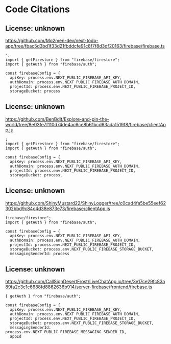 # Code Citations

## License: unknown

https://github.com/Mo2men-dev/next-todo-app/tree/fbac5d3bd1f33d21fbddcfe91c8f7f8d3df20163/firebase/firebase.ts

```
";
import { getFirestore } from "firebase/firestore";
import { getAuth } from "firebase/auth";

const firebaseConfig = {
  apiKey: process.env.NEXT_PUBLIC_FIREBASE_API_KEY,
  authDomain: process.env.NEXT_PUBLIC_FIREBASE_AUTH_DOMAIN,
  projectId: process.env.NEXT_PUBLIC_FIREBASE_PROJECT_ID,
  storageBucket: process
```

## License: unknown

https://github.com/BenBdlt/Explore-and-pin-the-world/tree/8e03fe7f110d74de4ac6ce8b61bcd63ada1519f8/firebase/clientApp.js

```
;
import { getFirestore } from "firebase/firestore";
import { getAuth } from "firebase/auth";

const firebaseConfig = {
  apiKey: process.env.NEXT_PUBLIC_FIREBASE_API_KEY,
  authDomain: process.env.NEXT_PUBLIC_FIREBASE_AUTH_DOMAIN,
  projectId: process.env.NEXT_PUBLIC_FIREBASE_PROJECT_ID,
  storageBucket: process.
```

## License: unknown

https://github.com/ShinyMustard22/ShinyLogger/tree/c0cad4fa5be55eef62302bbd9c84c4d38e873e73/firebase/clientApp.js

```
firebase/firestore";
import { getAuth } from "firebase/auth";

const firebaseConfig = {
  apiKey: process.env.NEXT_PUBLIC_FIREBASE_API_KEY,
  authDomain: process.env.NEXT_PUBLIC_FIREBASE_AUTH_DOMAIN,
  projectId: process.env.NEXT_PUBLIC_FIREBASE_PROJECT_ID,
  storageBucket: process.env.NEXT_PUBLIC_FIREBASE_STORAGE_BUCKET,
  messagingSenderId: process
```

## License: unknown

https://github.com/CallSignDesertFrost/LiveChatApp.io/tree/3e17ce29fc83a89fa2c3c1c6688fd8862636b914/server-firebase/frontend/firebase.ts

```
{ getAuth } from "firebase/auth";

const firebaseConfig = {
  apiKey: process.env.NEXT_PUBLIC_FIREBASE_API_KEY,
  authDomain: process.env.NEXT_PUBLIC_FIREBASE_AUTH_DOMAIN,
  projectId: process.env.NEXT_PUBLIC_FIREBASE_PROJECT_ID,
  storageBucket: process.env.NEXT_PUBLIC_FIREBASE_STORAGE_BUCKET,
  messagingSenderId: process.env.NEXT_PUBLIC_FIREBASE_MESSAGING_SENDER_ID,
  appId
```
